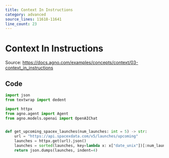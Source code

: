 ```yaml
---
title: Context In Instructions
category: advanced
source_lines: 11618-11641
line_count: 23
---
```


# Context In Instructions
Source: https://docs.agno.com/examples/concepts/context/03-context_in_instructions



## Code

```python cookbook/agent_concepts/context/03-context_in_instructions.py
import json
from textwrap import dedent

import httpx
from agno.agent import Agent
from agno.models.openai import OpenAIChat


def get_upcoming_spacex_launches(num_launches: int = 5) -> str:
    url = "https://api.spacexdata.com/v5/launches/upcoming"
    launches = httpx.get(url).json()
    launches = sorted(launches, key=lambda x: x["date_unix"])[:num_launches]
    return json.dumps(launches, indent=4)


